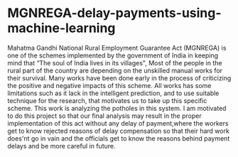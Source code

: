 # MGNREGA-delay-payments-using-machine-learning
Mahatma Gandhi National Rural Employment Guarantee Act (MGNREGA) is one of the schemes implemented by the government of India in keeping mind that “The soul of India lives in its villages", Most of the people in the rural part of the country are depending on the unskilled manual works for their survival. Many works have been done early in the process of criticizing the positive and negative impacts of this scheme. All works has some limitations such as it lack in the intelligent prediction, and to use suitable technique for the research, that motivates us to take up this specific scheme. This work is analyzing the potholes in this system.
	I am motivated to do this project so that our final analysis may result in the proper implementation of this act without any delay of payment,where the workers get to know rejected reasons of delay compensation so that their hard work does'nt go in vain and the officials get to know the reasons behind payment delays and be more careful in future.
